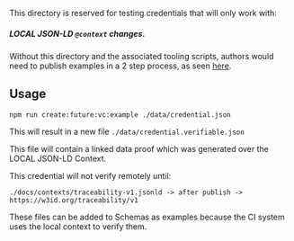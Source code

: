 This directory is reserved for testing credentials that will only work with:

##### LOCAL JSON-LD `@context` changes.

Without this directory and the associated tooling scripts, authors would need to publish examples in a 2 step process, as seen [here](https://github.com/w3c-ccg/traceability-vocab/pull/262).

## Usage

```
npm run create:future:vc:example ./data/credential.json
```

This will result in a new file `./data/credential.verifiable.json`

This file will contain a linked data proof which was generated over the LOCAL JSON-LD Context.

This credential will not verify remotely until:

```
./docs/contexts/traceability-v1.jsonld -> after publish -> https://w3id.org/traceability/v1
```

These files can be added to Schemas as examples because the CI system uses the local context to verify them.
